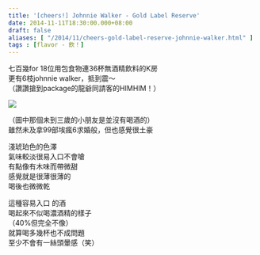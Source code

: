 ```yaml
---
title: '[cheers!] Johnnie Walker - Gold Label Reserve'
date: 2014-11-11T18:30:00.000+08:00
draft: false
aliases: [ "/2014/11/cheers-gold-label-reserve-johnnie-walker.html" ]
tags : [flavor - 飲！]
---
```


七百幾for 18位用包食物連36杯無酒精飲料的K房  
更有6枝johnnie walker，抵到震～  
（讚讚搶到package的龍爺同請客的HIMHIM！）  

![](/images/johnniewalkergold.jpg)

（圖中那個未到三歲的小朋友是並沒有喝酒的）  
雖然未及拿99部埃瘋6求婚般，但也感覺很土豪  
  
淺琥珀色的色澤  
氣味較淡很易入口不會嗆  
有點像有木味而帶微甜  
感覺就是很薄很薄的  
喝後也微微乾  
  
這種容易入口 的酒  
喝起來不似喝濃酒精的樣子  
（40%但完全不像）  
就算喝多幾杯也不成問題  
至少不會有一絲頭暈感（笑）
